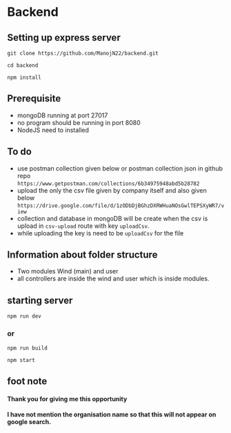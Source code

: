 # Backend
## Setting up express server

`git clone https://github.com/ManojN22/backend.git`

`cd backend`

`npm install`

## Prerequisite

* mongoDB running at port 27017 
* no program should be running in port 8080 
* NodeJS need to installed 

## To do 

* use postman collection given below or postman collection json in github repo <br>
`https://www.getpostman.com/collections/6b34975948abd5b28782`
* upload the only the csv file given by company itself and also given below <br>
`https://drive.google.com/file/d/1zODbDjBGhzDXRWHuaNOsGwlTEPSXyWR7/view`
* collection and database in mongoDB will be create when the csv is upload in `csv-upload` route with key `uploadCsv`.
* while uploading the key is need to be `uploadCsv` for the file

## Information about folder structure

* Two modules Wind (main) and user
* all controllers are inside the wind and user which is inside modules.

## starting server 

`npm run dev`

### or

`npm run build`
 
`npm start`

## foot note 
#### Thank you for giving me this opportunity
#### I have not mention the organisation name so that this will not appear on google search.
